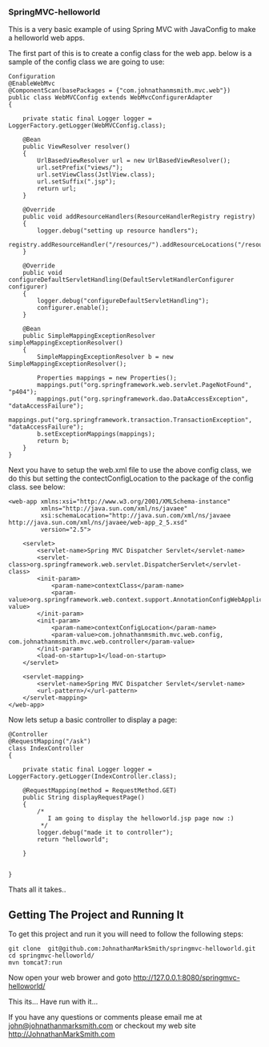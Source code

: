 ### SpringMVC-helloworld

This is a very basic example of using Spring MVC with JavaConfig to make a helloworld web apps.

The first part of this is to create a config class for the web app.  below is a sample of the config class we are going to use:

    Configuration
    @EnableWebMvc
    @ComponentScan(basePackages = {"com.johnathanmsmith.mvc.web"})
    public class WebMVCConfig extends WebMvcConfigurerAdapter
    {

        private static final Logger logger = LoggerFactory.getLogger(WebMVCConfig.class);

        @Bean
        public ViewResolver resolver()
        {
            UrlBasedViewResolver url = new UrlBasedViewResolver();
            url.setPrefix("views/");
            url.setViewClass(JstlView.class);
            url.setSuffix(".jsp");
            return url;
        }

        @Override
        public void addResourceHandlers(ResourceHandlerRegistry registry)
        {
            logger.debug("setting up resource handlers");
            registry.addResourceHandler("/resources/").addResourceLocations("/resources/**");
        }

        @Override
        public void configureDefaultServletHandling(DefaultServletHandlerConfigurer configurer)
        {
            logger.debug("configureDefaultServletHandling");
            configurer.enable();
        }

        @Bean
        public SimpleMappingExceptionResolver simpleMappingExceptionResolver()
        {
            SimpleMappingExceptionResolver b = new SimpleMappingExceptionResolver();

            Properties mappings = new Properties();
            mappings.put("org.springframework.web.servlet.PageNotFound", "p404");
            mappings.put("org.springframework.dao.DataAccessException", "dataAccessFailure");
            mappings.put("org.springframework.transaction.TransactionException", "dataAccessFailure");
            b.setExceptionMappings(mappings);
            return b;
        }
    }


Next you have to setup the web.xml file to use the above config class, we do this but setting the contectConfigLocation to the package of the config class. see below:

    <web-app xmlns:xsi="http://www.w3.org/2001/XMLSchema-instance"
             xmlns="http://java.sun.com/xml/ns/javaee"
             xsi:schemaLocation="http://java.sun.com/xml/ns/javaee http://java.sun.com/xml/ns/javaee/web-app_2_5.xsd"
             version="2.5">

        <servlet>
            <servlet-name>Spring MVC Dispatcher Servlet</servlet-name>
            <servlet-class>org.springframework.web.servlet.DispatcherServlet</servlet-class>
            <init-param>
                <param-name>contextClass</param-name>
                <param-value>org.springframework.web.context.support.AnnotationConfigWebApplicationContext</param-value>
            </init-param>
            <init-param>
                <param-name>contextConfigLocation</param-name>
                <param-value>com.johnathanmsmith.mvc.web.config, com.johnathanmsmith.mvc.web.controller</param-value>
            </init-param>
            <load-on-startup>1</load-on-startup>
        </servlet>

        <servlet-mapping>
            <servlet-name>Spring MVC Dispatcher Servlet</servlet-name>
            <url-pattern>/</url-pattern>
        </servlet-mapping>
    </web-app>

Now lets setup a basic controller to display a page:

    @Controller
    @RequestMapping("/ask")
    class IndexController
    {

        private static final Logger logger = LoggerFactory.getLogger(IndexController.class);

        @RequestMapping(method = RequestMethod.GET)
        public String displayRequestPage()
        {
            /*
               I am going to display the helloworld.jsp page now :)
             */
            logger.debug("made it to controller");
            return "helloworld";

        }


    }

Thats all it takes..

## Getting The Project and Running It

To get this project and run it you will need to follow the following steps:

    git clone  git@github.com:JohnathanMarkSmith/springmvc-helloworld.git
    cd springmvc-helloworld/
    mvn tomcat7:run

Now open your web brower and goto http://127.0.0.1:8080/springmvc-helloworld/

This its... Have run with it...


If you have any questions or comments please email me at john@johnathanmarksmith.com or checkout my web site http://JohnathanMarkSmith.com

